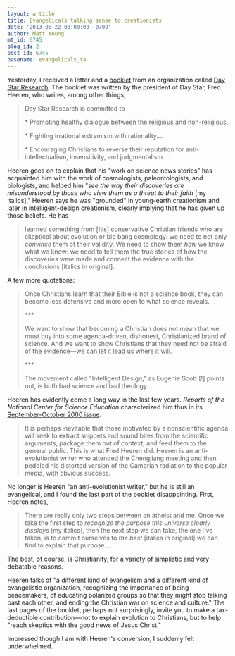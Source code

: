 ```yaml
---
layout: article
title: Evangelicals talking sense to creationists
date: '2013-05-22 08:00:00 -0700'
author: Matt Young
mt_id: 6745
blog_id: 2
post_id: 6745
basename: evangelicals_ta
---
```

Yesterday, I received a letter and a [booklet](http://evolutionstory.com/EvolutionStoryBooklet.pdf) from an organization called [Day Star Research](http://evolutionstory.com/). The booklet was written by the president of Day Star, Fred Heeren, who writes, among other things,

> Day Star Research is committed to 
> 
> \* Promoting healthy dialogue between the religious and non-religious. 
> 
> \* Fighting irrational extremism with rationality.... 
> 
> \* Encouraging Christians to reverse their reputation for anti-intellectualism, insensitivity, and judgmentalism.... 

Heeren goes on to explain that his "work on science news stories" has acquainted him with the work of cosmologists, paleontologists, and biologists, and helped him "_see the way their discoveries are misunderstood by those who view them as a threat to their faith_ \[my italics\]." Heeren says he was "grounded" in young-earth creationism and later in intelligent-design creationism, clearly implying that he has given up those beliefs. He has

>  learned something from \[his\] conservative Christian friends who are skeptical about evolution or big bang cosmology: we need to not only _convince_ them of their validity. We need to show them _how_ we know what we know: we need to tell them the true stories of how the discoveries were made and connect the evidence with the conclusions \[italics in original\]. 

A few more quotations:

> Once Christians learn that their Bible is not a science book, they can become less defensive and more open to what science reveals.
> 
> \*\*\*
> 
> We want to show that becoming a Christian does not mean that we must buy into some agenda-driven, dishonest, Christianized brand of science. And we want to show Christians that they need not be afraid of the evidence&mdash;we can let it lead us where it will.
> 
> \*\*\*
> 
> The movement called "Intelligent Design," as Eugenie Scott \[!\] points out, is both bad science and bad theology. 

Heeren has evidently come a long way in the last few years. _Reports of the National Center for Science Education_ characterized him thus in its [September-October 2000 issue](http://ncse.com/rncse/20/5/creationism-emergence-animals):

> It is perhaps inevitable that those motivated by a nonscientific agenda will seek to extract snippets and sound bites from the scientific arguments, package them out of context, and feed them to the general public. This is what Fred Heeren did. Heeren is an anti-evolutionist writer who attended the Chengjiang meeting and then peddled his distorted version of the Cambrian radiation to the popular media, with obvious success. 

No longer is Heeren "an anti-evolutionist writer," but he is still an evangelical, and I found the last part of the booklet disappointing. First, Heeren notes,

>  There are really only two steps between an atheist and me. Once we take the first step to _recognize the purpose this universe clearly displays_ \[my italics\], then the next step we can take, the one I've taken, is to commit ourselves to _the best_ \[italics in original\] we can find to explain that purpose.... 

The best, of course, is Christianity, for a variety of simplistic and very debatable reasons.

Heeren talks of "a different kind of evangelism and a different kind of evangelistic organization, recognizing the importance of being peacemakers, of educating polarized groups so that they might stop talking past each other, and ending the Christian war on science and culture." The last pages of the booklet, perhaps not surprisingly, invite you to make a tax-deductible contribution&mdash;not to explain evolution to Christians, but to help "reach skeptics with the good news of Jesus Christ." 

Impressed though I am with Heeren's conversion, I suddenly felt underwhelmed.
